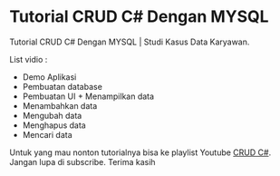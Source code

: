 # Tutorial CRUD C# Dengan MYSQL
Tutorial CRUD C# Dengan MYSQL | Studi Kasus Data Karyawan.

List vidio :
 - Demo Aplikasi
 - Pembuatan database
 - Pembuatan UI + Menampilkan data
 - Menambahkan data
 - Mengubah data
 - Menghapus data
 - Mencari data

Untuk yang mau nonton tutorialnya bisa ke playlist Youtube [CRUD C#](https://www.youtube.com/watch?v=G5DW7i2AvGU&list=PL_WZjCQkM6weIdaefZyhd-kHHBrppHfsP). Jangan lupa di subscribe. Terima kasih

